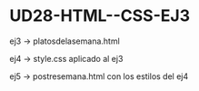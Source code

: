# UD28-HTML--CSS-EJ3

ej3 -> platosdelasemana.html 

ej4 -> style.css aplicado al ej3

ej5 -> postresemana.html con los estilos del ej4
